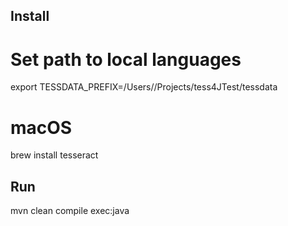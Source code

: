 ## Install

# Set path to local languages 
export TESSDATA_PREFIX=/Users/<user>/Projects/tess4JTest/tessdata   

# macOS
brew install tesseract

## Run
mvn clean compile exec:java